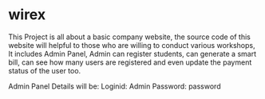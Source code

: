 # wirex
This Project is all about a basic company website, the source code of this website will helpful to those  who are willing to conduct various workshops, It includes Admin Panel, Admin can register students, can generate a smart bill, can see how many users are registered and even update the payment status of the user too.

Admin Panel Details will be:
Loginid: Admin
Password: password
